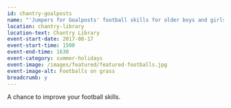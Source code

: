 ```yaml
---
id: chantry-goalposts
name: "'Jumpers for Goalposts' football skills for older boys and girls"
location: chantry-library
location-text: Chantry Library
event-start-date: 2017-08-17
event-start-time: 1500
event-end-time: 1630
event-category: summer-holidays
event-image: /images/featured/featured-footballs.jpg
event-image-alt: Footballs on grass
breadcrumb: y
---
```


A chance to improve your football skills.
